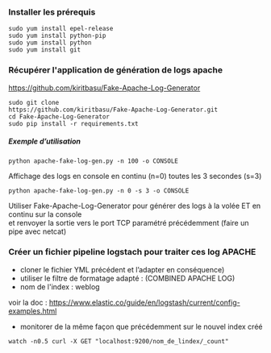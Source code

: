 ### Installer les prérequis

```
sudo yum install epel-release
sudo yum install python-pip
sudo yum install python
sudo yum install git
```

###  Récupérer l'application de génération de logs apache 

https://github.com/kiritbasu/Fake-Apache-Log-Generator

```
sudo git clone
https://github.com/kiritbasu/Fake-Apache-Log-Generator.git
cd Fake-Apache-Log-Generator
sudo pip install -r requirements.txt
```

#####  Exemple d’utilisation
```
python apache-fake-log-gen.py -n 100 -o CONSOLE
```
Affichage des logs en console en continu (n=0) toutes les 3 secondes (s=3)
```
python apache-fake-log-gen.py -n 0 -s 3 -o CONSOLE
```

Utiliser Fake-Apache-Log-Generator pour générer des logs à la volée ET en continu sur la console <br> 
et renvoyer la sortie vers le port TCP paramétré précédemment
(faire un pipe avec netcat)

### Créer un fichier pipeline logstach pour traiter ces log APACHE

- cloner le fichier YML précédent et l’adapter en conséquence)
- utiliser le filtre de formatage adapté : (COMBINED APACHE LOG)
- nom de l'index : weblog

voir la doc : https://www.elastic.co/guide/en/logstash/current/config-examples.html

- monitorer de la même façon que précédemment sur le nouvel index créé
```
watch -n0.5 curl -X GET "localhost:9200/nom_de_lindex/_count"
```



